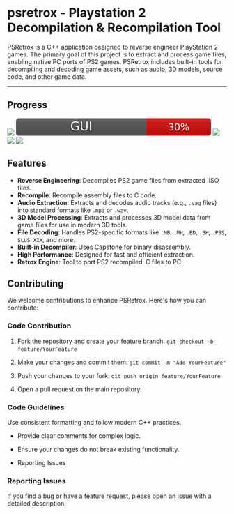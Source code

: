 # psretrox - Playstation 2 Decompilation & Recompilation Tool

PSRetrox is a C++ application designed to reverse engineer PlayStation 2 games. The primary goal of this project is to extract and process game files, enabling native PC ports of PS2 games. PSRetrox includes built-in tools for decompiling and decoding game assets, such as audio, 3D models, source code, and other game data.

---

## **Progress**

<img src="./progress/psretrox_progressbar.svg">

<img src="./progress/gui_progressbar.svg">

<img src="./progress/mips_progressbar.svg">

<img src="./progress/recompilation_progressbar.svg">

<img src="./progress/retroxengine_progressbar.svg">

## **Features**
- **Reverse Engineering**: Decompiles PS2 game files from extracted .ISO files.
- **Recompile**: Recompile assembly files to C code.
- **Audio Extraction**: Extracts and decodes audio tracks (e.g., `.vag` files) into standard formats like `.mp3` or `.wav`.
- **3D Model Processing**: Extracts and processes 3D model data from game files for use in modern 3D tools.
- **File Decoding**: Handles PS2-specific formats like `.MB`, `.MH`, `.BD`, `.BH`, `.PSS`, `SLUS_XXX`, and more.
- **Built-in Decompiler**: Uses Capstone for binary disassembly.
- **High Performance**: Designed for fast and efficient extraction.
- **Retrox Engine**: Tool to port PS2 recompiled .C files to PC.

## **Contributing**
We welcome contributions to enhance PSRetrox. Here's how you can contribute:

### Code Contribution

1. Fork the repository and create your feature branch:
`git checkout -b feature/YourFeature`

2. Make your changes and commit them:
`git commit -m "Add YourFeature"`

3. Push your changes to your fork:
`git push origin feature/YourFeature`

4. Open a pull request on the main repository.

### **Code Guidelines**
Use consistent formatting and follow modern C++ practices.

- Provide clear comments for complex logic.

- Ensure your changes do not break existing functionality.

- Reporting Issues

### **Reporting Issues**

If you find a bug or have a feature request, please open an issue with a detailed description. 